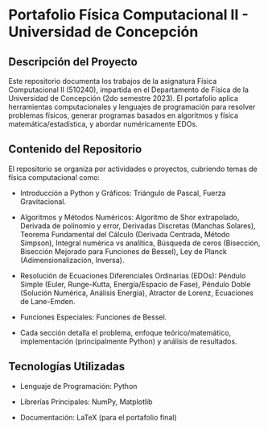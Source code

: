 # Portafolio Física Computacional II - Universidad de Concepción
## Descripción del Proyecto
Este repositorio documenta los trabajos de la asignatura Física Computacional II (510240), impartida en el Departamento de Física de la Universidad de Concepción (2do semestre 2023). El portafolio aplica herramientas computacionales y lenguajes de programación para resolver problemas físicos, generar programas basados en algoritmos y física matemática/estadística, y abordar numéricamente EDOs.

## Contenido del Repositorio
El repositorio se organiza por actividades o proyectos, cubriendo temas de física computacional como:

- Introducción a Python y Gráficos: Triángulo de Pascal, Fuerza Gravitacional.

- Algoritmos y Métodos Numéricos: Algoritmo de Shor extrapolado, Derivada de polinomio y error, Derivadas Discretas (Manchas Solares), Teorema Fundamental del Cálculo (Derivada Centrada, Método Simpson), Integral numérica vs analítica, Búsqueda de ceros (Bisección, Bisección Mejorado para Funciones de Bessel), Ley de Planck (Adimensionalización, Inversa).

- Resolución de Ecuaciones Diferenciales Ordinarias (EDOs): Péndulo Simple (Euler, Runge-Kutta, Energía/Espacio de Fase), Péndulo Doble (Solución Numérica, Análisis Energía), Atractor de Lorenz, Ecuaciones de Lane-Emden.

- Funciones Especiales: Funciones de Bessel.

- Cada sección detalla el problema, enfoque teórico/matemático, implementación (principalmente Python) y análisis de resultados.

## Tecnologías Utilizadas
- Lenguaje de Programación: Python

- Librerías Principales: NumPy, Matplotlib

- Documentación: LaTeX (para el portafolio final)

